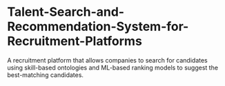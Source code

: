 # Talent-Search-and-Recommendation-System-for-Recruitment-Platforms
A recruitment platform that allows companies to search for candidates using skill-based ontologies and ML-based ranking models to suggest the best-matching candidates.
